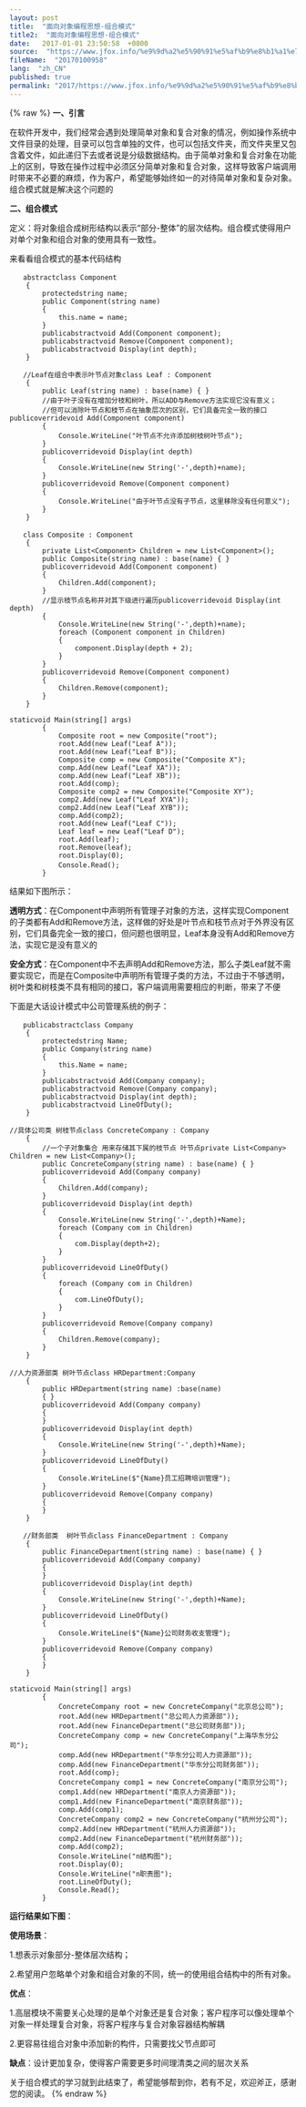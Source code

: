 ```yaml
---
layout: post
title:  "面向对象编程思想-组合模式"
title2:  "面向对象编程思想-组合模式"
date:   2017-01-01 23:50:58  +0800
source:  "https://www.jfox.info/%e9%9d%a2%e5%90%91%e5%af%b9%e8%b1%a1%e7%bc%96%e7%a8%8b%e6%80%9d%e6%83%b3-%e7%bb%84%e5%90%88%e6%a8%a1%e5%bc%8f.html"
fileName:  "20170100958"
lang:  "zh_CN"
published: true
permalink: "2017/https://www.jfox.info/%e9%9d%a2%e5%90%91%e5%af%b9%e8%b1%a1%e7%bc%96%e7%a8%8b%e6%80%9d%e6%83%b3-%e7%bb%84%e5%90%88%e6%a8%a1%e5%bc%8f.html"
---
```

{% raw %}
**一、引言**

在软件开发中，我们经常会遇到处理简单对象和复合对象的情况，例如操作系统中文件目录的处理，目录可以包含单独的文件，也可以包括文件夹，而文件夹里又包含着文件，如此递归下去或者说是分级数据结构。由于简单对象和复合对象在功能上的区别，导致在操作过程中必须区分简单对象和复合对象，这样导致客户端调用时带来不必要的麻烦，作为客户，希望能够始终如一的对待简单对象和复杂对象。组合模式就是解决这个问题的

**二、组合模式**

定义：将对象组合成树形结构以表示“部分-整体”的层次结构。组合模式使得用户对单个对象和组合对象的使用具有一致性。

来看看组合模式的基本代码结构

    　　abstractclass Component
        {
            protectedstring name;
            public Component(string name)
            {
                this.name = name;
            }
            publicabstractvoid Add(Component component);
            publicabstractvoid Remove(Component component);
            publicabstractvoid Display(int depth);
        }

    　　//Leaf在组合中表示叶节点对象class Leaf : Component
        {
            public Leaf(string name) : base(name) { }
            //由于叶子没有在增加分枝和树叶，所以ADD与Remove方法实现它没有意义；
            //但可以消除叶节点和枝节点在抽象层次的区别，它们具备完全一致的接口publicoverridevoid Add(Component component)
            {
                Console.WriteLine("叶节点不允许添加树枝树叶节点");
            }
            publicoverridevoid Display(int depth)
            {
                Console.WriteLine(new String('-',depth)+name);
            }
            publicoverridevoid Remove(Component component)
            {
                Console.WriteLine("由于叶节点没有子节点，这里移除没有任何意义");
            }
        }

    　　class Composite : Component
        {
            private List<Component> Children = new List<Component>();
            public Composite(string name) : base(name) { }
            publicoverridevoid Add(Component component)
            {
                Children.Add(component);
            }
            //显示枝节点名称并对其下级进行遍历publicoverridevoid Display(int depth)
            {
                Console.WriteLine(new String('-',depth)+name);
                foreach (Component component in Children)
                {
                    component.Display(depth + 2);
                }
            }
            publicoverridevoid Remove(Component component)
            {
                Children.Remove(component);
            }
        }

    staticvoid Main(string[] args)
            {
                Composite root = new Composite("root");
                root.Add(new Leaf("Leaf A"));
                root.Add(new Leaf("Leaf B"));
                Composite comp = new Composite("Composite X");
                comp.Add(new Leaf("Leaf XA"));
                comp.Add(new Leaf("Leaf XB"));
                root.Add(comp);
                Composite comp2 = new Composite("Composite XY");
                comp2.Add(new Leaf("Leaf XYA"));
                comp2.Add(new Leaf("Leaf XYB"));
                comp.Add(comp2);
                root.Add(new Leaf("Leaf C"));
                Leaf leaf = new Leaf("Leaf D");
                root.Add(leaf);
                root.Remove(leaf);
                root.Display(0);
     　　　　　　 Console.Read();
            }

结果如下图所示：

**透明方式**：在Component中声明所有管理子对象的方法，这样实现Component的子类都有Add和Remove方法，这样做的好处是叶节点和枝节点对于外界没有区别，它们具备完全一致的接口，但问题也很明显，Leaf本身没有Add和Remove方法，实现它是没有意义的

**安全方式**：在Component中不去声明Add和Remove方法，那么子类Leaf就不需要实现它，而是在Composite中声明所有管理子类的方法，不过由于不够透明，树叶类和树枝类不具有相同的接口，客户端调用需要相应的判断，带来了不便

下面是大话设计模式中公司管理系统的例子：

    　　publicabstractclass Company
        {
            protectedstring Name;
            public Company(string name)
            {
                this.Name = name;
            }
            publicabstractvoid Add(Company company);
            publicabstractvoid Remove(Company company);
            publicabstractvoid Display(int depth);
            publicabstractvoid LineOfDuty();
        }

    //具体公司类 树枝节点class ConcreteCompany : Company
        {
            //一个子对象集合 用来存储其下属的枝节点 叶节点private List<Company> Children = new List<Company>();
            public ConcreteCompany(string name) : base(name) { }
            publicoverridevoid Add(Company company)
            {
                Children.Add(company);
            }
            publicoverridevoid Display(int depth)
            {
                Console.WriteLine(new String('-',depth)+Name);
                foreach (Company com in Children)
                {
                    com.Display(depth+2);
                }
            }
            publicoverridevoid LineOfDuty()
            {
                foreach (Company com in Children)
                {
                    com.LineOfDuty();
                }
            }
            publicoverridevoid Remove(Company company)
            {
                Children.Remove(company);
            }
        }

    //人力资源部类 树叶节点class HRDepartment:Company
        {
            public HRDepartment(string name) :base(name)
            { }
            publicoverridevoid Add(Company company)
            {
            }
            publicoverridevoid Display(int depth)
            {
                Console.WriteLine(new String('-',depth)+Name);
            }
            publicoverridevoid LineOfDuty()
            {
                Console.WriteLine($"{Name}员工招聘培训管理");
            }
            publicoverridevoid Remove(Company company)
            {
            }
        }

    　　//财务部类  树叶节点class FinanceDepartment : Company
        {
            public FinanceDepartment(string name) : base(name) { }
            publicoverridevoid Add(Company company)
            {
            }
            publicoverridevoid Display(int depth)
            {
                Console.WriteLine(new String('-',depth)+Name);
            }
            publicoverridevoid LineOfDuty()
            {
                Console.WriteLine($"{Name}公司财务收支管理");
            }
            publicoverridevoid Remove(Company company)
            {
            }
        }

    staticvoid Main(string[] args)
            {       
                ConcreteCompany root = new ConcreteCompany("北京总公司");
                root.Add(new HRDepartment("总公司人力资源部"));
                root.Add(new FinanceDepartment("总公司财务部"));
                ConcreteCompany comp = new ConcreteCompany("上海华东分公司");
                comp.Add(new HRDepartment("华东分公司人力资源部"));
                comp.Add(new FinanceDepartment("华东分公司财务部"));
                root.Add(comp);
                ConcreteCompany comp1 = new ConcreteCompany("南京分公司");
                comp1.Add(new HRDepartment("南京人力资源部"));
                comp1.Add(new FinanceDepartment("南京财务部"));
                comp.Add(comp1);
                ConcreteCompany comp2 = new ConcreteCompany("杭州分公司");
                comp2.Add(new HRDepartment("杭州人力资源部"));
                comp2.Add(new FinanceDepartment("杭州财务部"));
                comp.Add(comp2);
                Console.WriteLine("n结构图");
                root.Display(0);
                Console.WriteLine("n职责图");
                root.LineOfDuty();
                Console.Read();
            }

**运行结果如下图**：

**使用场景**：

1.想表示对象部分-整体层次结构；

2.希望用户忽略单个对象和组合对象的不同，统一的使用组合结构中的所有对象。

**优点**：

1.高层模块不需要关心处理的是单个对象还是复合对象；客户程序可以像处理单个对象一样处理复合对象，将客户程序与复合对象容器结构解耦

2.更容易往组合对象中添加新的构件，只需要找父节点即可

**缺点**：设计更加复杂，使得客户需要更多时间理清类之间的层次关系

关于组合模式的学习就到此结束了，希望能够帮到你，若有不足，欢迎斧正，感谢您的阅读。
{% endraw %}
